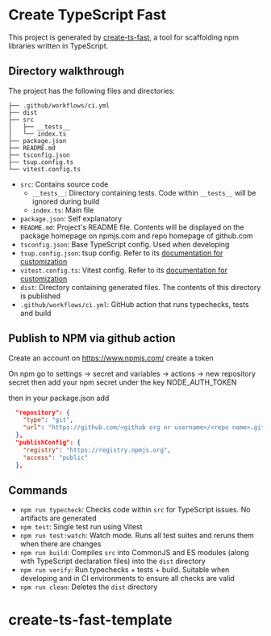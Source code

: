 # Create TypeScript Fast

This project is generated by [create-ts-fast](https://github.com/yangshun/create-ts-fast), a tool for scaffolding npm libraries written in TypeScript.

## Directory walkthrough

The project has the following files and directories:

```
├── .github/workflows/ci.yml
├── dist
├── src
│   ├── __tests__
│   └── index.ts
├── package.json
├── README.md
├── tsconfig.json
├── tsup.config.ts
└── vitest.config.ts
```

- `src`: Contains source code
  - `__tests__`: Directory containing tests. Code within `__tests__` will be ignored during build
  - `index.ts`: Main file
- `package.json`: Self explanatory
- `README.md`: Project's README file. Contents will be displayed on the package homepage on npmjs.com and repo homepage of github.com
- `tsconfig.json`: Base TypeScript config. Used when developing
- `tsup.config.json`: tsup config. Refer to its [documentation for customization](https://tsup.egoist.dev/#using-custom-configuration)
- `vitest.config.ts`: Vitest config. Refer to its [documentation for customization](https://vitest.dev/config/)
- `dist`: Directory containing generated files. The contents of this directory is published
- `.github/workflows/ci.yml`: GitHub action that runs typechecks, tests and build

## Publish to NPM via github action
Create an account on https://www.npmjs.com/
create a token

On npm go to settings -> secret and variables -> actions -> new repository secret
then add your npm secret under the key NODE_AUTH_TOKEN

then in your package.json add
```json
  "repository": {
    "type": "git",
    "url": "https://github.com/<github org or username>/<repo name>.git"
  },
  "publishConfig": {
    "registry": "https://registry.npmjs.org",
    "access": "public"
  },
```

## Commands

- `npm run typecheck`: Checks code within `src` for TypeScript issues. No artifacts are generated
- `npm test`: Single test run using Vitest
- `npm run test:watch`: Watch mode. Runs all test suites and reruns them when there are changes
- `npm run build`: Compiles `src` into CommonJS and ES modules (along with TypeScript declaration files) into the `dist` directory
- `npm run verify`: Run typechecks + tests + build. Suitable when developing and in CI environments to ensure all checks are valid
- `npm run clean`: Deletes the `dist` directory
# create-ts-fast-template
